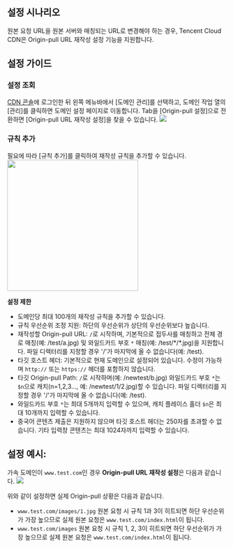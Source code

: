 ## 설정 시나리오

원본 요청 URL을 원본 서버와 매칭되는 URL로 변경해야 하는 경우, Tencent Cloud CDN은 Origin-pull URL 재작성 설정 기능을 지원합니다.



## 설정 가이드

### 설정 조회

[CDN 콘솔](https://console.cloud.tencent.com/cdn)에 로그인한 뒤 왼쪽 메뉴바에서 [도메인 관리]를 선택하고, 도메인 작업 열의 [관리]를 클릭하면 도메인 설정 페이지로 이동합니다. Tab을 [Origin-pull 설정]으로 전환하면 [Origin-pull URL 재작성 설정]을 찾을 수 있습니다.
![](https://main.qcloudimg.com/raw/e6721b8c8d3ebcb9b5a27fb36e6c6782.png)



### 규칙 추가

필요에 따라 [규칙 추가]를 클릭하여 재작성 규칙을 추가할 수 있습니다.
<img src="https://main.qcloudimg.com/raw/5f7d6907976fb0696f633af29321c99c.jpg" style="height:300px"/>


**설정 제한**

- 도메인당 최대 100개의 재작성 규칙을 추가할 수 있습니다.
- 규칙 우선순위 조정 지원: 하단의 우선순위가 상단의 우선순위보다 높습니다.
- 재작성할 Origin-pull URL: `/`로 시작하며, 기본적으로 접두사를 매칭하고 전체 경로 매칭(예: /test/a.jpg) 및 와일드카드 부호 `*` 매칭(예: /test/\*/\*.jpg)을 지원합니다. 파일 디렉터리를 지정할 경우 '/'가 마지막에 올 수 없습니다(예: /test).
- 타깃 호스트 헤더: 기본적으로 현재 도메인으로 설정되어 있습니다. 수정이 가능하며 `http://` 또는 `https://` 헤더를 포함하지 않습니다.
- 타깃 Origin-pull Path: `/`로 시작하며(예: /newtest/b.jpg) 와일드카드 부호 `*`는 `$n`으로 캐치(n=1,2,3..., 예: /newtest/$1/$2.jpg)할 수 있습니다. 파일 디렉터리를 지정할 경우 '/'가 마지막에 올 수 없습니다(예: /test).
- 와일드카드 부호 `*`는 최대 5개까지 입력할 수 있으며, 캐치 플레이스 홀더 `$n`은 최대 10개까지 입력할 수 있습니다.
- 중국어 콘텐츠 제출은 지원하지 않으며 타깃 호스트 헤더는 250자를 초과할 수 없습니다. 기타 입력창 콘텐츠는 최대 1024자까지 입력할 수 있습니다.



## 설정 예시:

가속 도메인이 `www.test.com`인 경우 **Origin-pull URL 재작성 설정**은 다음과 같습니다.
![](https://main.qcloudimg.com/raw/4797e184e62c1abd5ed3cf1d1091f3fb.png)

위와 같이 설정하면 실제 Origin-pull 상황은 다음과 같습니다.
- `www.test.com/images/1.jpg` 원본 요청 시 규칙 1과 3이 히트되면 하단 우선순위가 가장 높으므로 실제 원본 요청은 `www.test.com/index.html`이 됩니다.
- `www.test.com/images` 원본 요청 시 규칙 1, 2, 3이 히트되면 하단 우선순위가 가장 높으므로 실제 원본 요청은 `www.test.com/index.html`이 됩니다.
